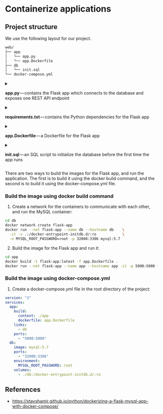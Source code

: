 # Containerize applications

## Project structure
We use the following layout for our project.
  
  ```bash
  web/
  ├── app
  │   └── app.py
  │   └── app.Dockerfile
  ├── db
  │   └── init.sql
  └── docker-compose.yml
  ```

<details>
<summary>
<p>

**app.py** — contains the Flask app which connects to the database and exposes one REST API endpoint
</p>
</summary>
<p>

```python title="app/app.py"
from typing import List, Dict
from flask import Flask
import mysql.connector
import json
app = Flask(__name__)
def favorite_colors() -> List[Dict]:
    config = {
        'user': 'root',
        'password': 'root',
        'host': 'db',
        'port': '3306',
        'database': 'knights'
    }
    connection = mysql.connector.connect(**config)
    cursor = connection.cursor()
    cursor.execute('SELECT * FROM favorite_colors')
    results = [{name: color} for (name, color) in cursor]
    cursor.close()
    connection.close()
    return results
@app.route('/')
def index() -> str:
    return json.dumps({'favorite_colors': favorite_colors()})
if __name__ == '__main__':
    app.run(host='0.0.0.0')
```

</p>
</details>

<details>
<summary>
<p>

**requirements.txt** — contains the Python dependencies for the Flask app
</p>
</summary>
<p>

```python title="requirements.txt"
Flask
mysql-connector
```

</p>
</details>


<details>
<summary>
<p>

**app.Dockerfile** — a Dockerfile for the Flask app
</p>
</summary>
<p>

```Dockerfile title="app/app.Dockerfile"
FROM python:3.6

EXPOSE 5000

WORKDIR /app

COPY ./requirements.txt /app
RUN pip install -r requirements.txt

COPY app.py /app
CMD python app.py
```
</p>
</details>

<details>
<summary>
<p>

  **init.sql** — an SQL script to initialize the database before the first time the app runs
</p>
</summary>
<p>

```sql title="db/init.sql"
CREATE DATABASE knights;
use knights;

CREATE TABLE favorite_colors (
  name VARCHAR(20),
  color VARCHAR(10)
);

INSERT INTO favorite_colors
  (name, color)
VALUES
  ('Lancelot', 'blue'),
  ('Galahad', 'yellow');
```
</p>
</details>

There are two ways to build the images for the Flask app, and run the application. 
The first is to build it using the docker build command, 
and the second is to build it using the docker-compose.yml file. 

### Build the image using docker build command
1. Create a network for the containers to communicate with each other, and run the MySQL container:
```bash
cd db
docker network create flask-app
docker run --net flask-app --name db --hostname db    \
  -it -v .:/docker-entrypoint-initdb.d/:ro            \
  -e MYSQL_ROOT_PASSWORD=root -p 32000:3306 mysql:5.7
```

2. Build the image for the Flask app and run it:
```bash
cd app
docker build -t flask-app:latest -f app.Dockerfile .
docker run --net flask-app --name app --hostname app -it -p 5000:5000 flask-app:latest
```

### Build the image using docker-compose.yml

1. Create a docker-compose.yml file in the root directory of the project:
```yaml title="docker-compose.yml"
version: "2"
services:
  app:
    build: 
      context: ./app
      dockerfile: app.Dockerfile
    links:
      - db
    ports:
      - "5000:5000"
  db:
    image: mysql:5.7
    ports:
      - "32000:3306"
    environment:
      MYSQL_ROOT_PASSWORD: root
    volumes:
      - ./db:/docker-entrypoint-initdb.d/:ro
```

## References 
* https://stavshamir.github.io/python/dockerizing-a-flask-mysql-app-with-docker-compose/